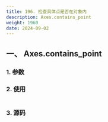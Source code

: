 ```yaml
---
title: 196. 检查具体点是否在对象内
description: Axes.contains_point
weight: 1960
date: 2024-09-02
---
```

<style>
th, td {
  border: 1px solid rgb(190, 190, 190);
}
</style>


## 一、 Axes.contains_point


### 1. 参数




### 2. 使用



```python


```


### 3. 源码
```python

```




